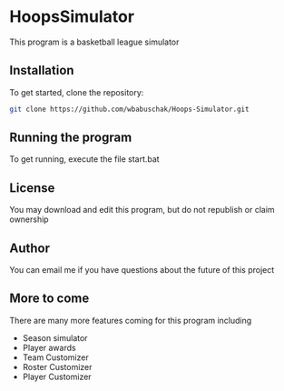 # HoopsSimulator
This program is a basketball league simulator

## Installation
To get started, clone the repository:

```bash
git clone https://github.com/wbabuschak/Hoops-Simulator.git
```
## Running the program
To get running, execute the file start.bat

## License
You may download and edit this program, but do not republish or claim ownership

## Author
You can email me if you have questions about the future of this project

## More to come
There are many more features coming for this program including
- Season simulator
- Player awards
- Team Customizer
- Roster Customizer
- Player Customizer
